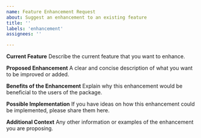 ```yaml
---
name: Feature Enhancement Request
about: Suggest an enhancement to an existing feature
title: ''
labels: 'enhancement'
assignees: ''

---
```


**Current Feature**
Describe the current feature that you want to enhance.

**Proposed Enhancement**
A clear and concise description of what you want to be improved or added.

**Benefits of the Enhancement**
Explain why this enhancement would be beneficial to the users of the package.

**Possible Implementation**
If you have ideas on how this enhancement could be implemented, please share them here.

**Additional Context**
Any other information or examples of the enhancement you are proposing.